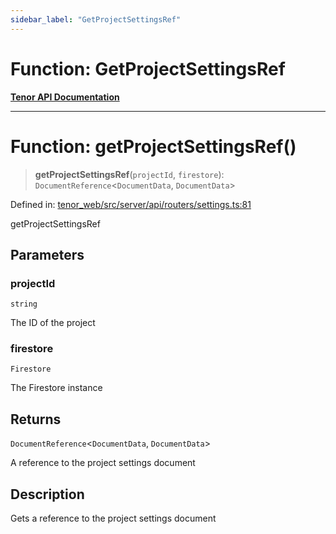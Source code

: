 ```yaml
---
sidebar_label: "GetProjectSettingsRef"
---
```


# Function: GetProjectSettingsRef

[**Tenor API Documentation**](../../README.md)

***

# Function: getProjectSettingsRef()

> **getProjectSettingsRef**(`projectId`, `firestore`): `DocumentReference`\<`DocumentData`, `DocumentData`\>

Defined in: [tenor\_web/src/server/api/routers/settings.ts:81](https://github.com/Apantli/Tenor/blob/b33873959b5093fc3e3d66ac4f230a78a6395bbd/tenor_web/src/server/api/routers/settings.ts#L81)

getProjectSettingsRef

## Parameters

### projectId

`string`

The ID of the project

### firestore

`Firestore`

The Firestore instance

## Returns

`DocumentReference`\<`DocumentData`, `DocumentData`\>

A reference to the project settings document

## Description

Gets a reference to the project settings document
